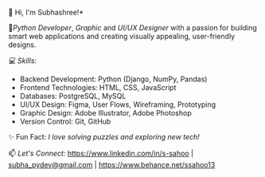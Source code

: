 👋 Hi, I'm Subhashree!*  

🔹*Python Developer*, *Graphic* and *UI/UX Designer* with a passion for building smart web applications and creating visually appealing, user-friendly designs.

*💻 Skills:*    
- Backend Development:  Python (Django, NumPy,  Pandas)
- Frontend Technologies:  HTML, CSS, JavaScript
- Databases: PostgreSQL, MySQL
- UI/UX Design:  Figma, User Flows, Wireframing, Prototyping
- Graphic Design:  Adobe Illustrator, Adobe Photoshop
- Version Control:  Git, GitHub  

✨ Fun Fact: *I love solving puzzles and exploring new tech!*  

📫 *Let's Connect:* https://www.linkedin.com/in/s-sahoo | subha_pydev@gmail.com | https://www.behance.net/ssahoo13


<!---
Subha-PyDev/Subha-PyDev is a ✨ special ✨ repository because its `README.md` (this file) appears on your GitHub profile.
You can click the Preview link to take a look at your changes.
--->
